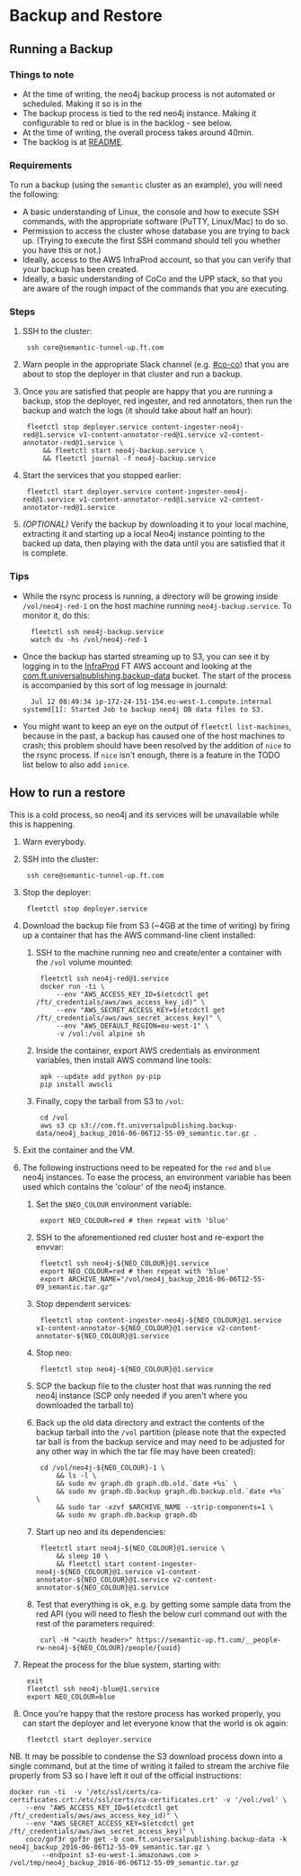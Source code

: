 Backup and Restore
==================

Running a Backup
----------------

### Things to note

* At the time of writing, the neo4j backup process is not automated or scheduled. Making it so is in the 
* The backup process is tied to the red neo4j instance. Making it configurable to red or blue is in the backlog - see below.
* At the time of writing, the overall process takes around 40min.
* The backlog is at [README](README.md).

### Requirements

To run a backup (using the `semantic` cluster as an example), you will need the following:

* A basic understanding of Linux, the console and how to execute SSH commands, with the appropriate software (PuTTY, Linux/Mac) to do so.
* Permission to access the cluster whose database you are trying to back up. (Trying to execute the first SSH command should tell you whether you have this or not.)
* Ideally, access to the AWS InfraProd account, so that you can verify that your backup has been created.
* Ideally, a basic understanding of CoCo and the UPP stack, so that you are aware of the rough impact of the commands that you are executing.

### Steps

1. SSH to the cluster:

        ssh core@semantic-tunnel-up.ft.com

1. Warn people in the appropriate Slack channel (e.g. [#co-co](https://financialtimes.slack.com/messages/co-co/)) that you are about to stop the deployer in that cluster and run a backup.

1. Once you are satisfied that people are happy that you are running a backup, stop the deployer, red ingester, and red annotators, then run the backup and watch the logs (it should take about half an hour):

        fleetctl stop deployer.service content-ingester-neo4j-red@1.service v1-content-annotator-red@1.service v2-content-annotator-red@1.service \
            && fleetctl start neo4j-backup.service \
            && fleetctl journal -f neo4j-backup.service

1. Start the services that you stopped earlier:

        fleetctl start deployer.service content-ingester-neo4j-red@1.service v1-content-annotator-red@1.service v2-content-annotator-red@1.service

1. *(OPTIONAL)* Verify the backup by downloading it to your local machine, extracting it and starting up a local Neo4j instance pointing to the backed up data, then playing with the data until you are satisfied that it is complete.

### Tips

* While the rsync process is running, a directory will be growing inside `/vol/neo4j-red-1` on the host machine running `neo4j-backup.service`. To monitor it, do this:

        fleetctl ssh neo4j-backup.service
        watch du -hs /vol/neo4j-red-1
        
* Once the backup has started streaming up to S3, you can see it by logging in to the [InfraProd](https://awslogin.internal.ft.com/InfraProd/default.aspx) FT AWS account and looking at the [com.ft.universalpublishing.backup-data](https://console.aws.amazon.com/s3/home?region=eu-west-1#&bucket=com.ft.universalpublishing.backup-data&prefix=) bucket. The start of the process is accompanied by this sort of log message in journald:

        Jul 12 08:49:34 ip-172-24-151-154.eu-west-1.compute.internal systemd[1]: Started Job to backup neo4j DB data files to S3.

* You might want to keep an eye on the output of `fleetctl list-machines`, because in the past, a backup has caused one of the host machines to crash; this problem should have been resolved by the addition of `nice` to the rsync process. If `nice` isn't enough, there is a feature in the TODO list below to also add `ionice`.


How to run a restore
--------------------

This is a cold process, so neo4j and its services will be unavailable while this is happening.

1. Warn everybody.
1. SSH into the cluster:

        ssh core@semantic-tunnel-up.ft.com

1. Stop the deployer:

        fleetctl stop deployer.service

1. Download the backup file from S3 (~4GB at the time of writing) by firing up a container that has the AWS command-line client installed:

    1. SSH to the machine running neo and create/enter a container with the `/vol` volume mounted:

            fleetctl ssh neo4j-red@1.service
            docker run -ti \
                --env "AWS_ACCESS_KEY_ID=$(etcdctl get /ft/_credentials/aws/aws_access_key_id)" \
                --env "AWS_SECRET_ACCESS_KEY=$(etcdctl get /ft/_credentials/aws/aws_secret_access_key)" \
                --env "AWS_DEFAULT_REGION=eu-west-1" \
                -v /vol:/vol alpine sh

    1. Inside the container, export AWS credentials as environment variables, then install AWS command line tools:

            apk --update add python py-pip
            pip install awscli
            
    1. Finally, copy the tarball from S3 to `/vol`:

            cd /vol
            aws s3 cp s3://com.ft.universalpublishing.backup-data/neo4j_backup_2016-06-06T12-55-09_semantic.tar.gz .

1. Exit the container and the VM.

1. The following instructions need to be repeated for the `red` and `blue` neo4j instances. To ease the process, an environment variable
has been used which contains the 'colour' of the neo4j instance.

    1. Set the `$NEO_COLOUR` environment variable:

            export NEO_COLOUR=red # then repeat with 'blue'

    1. SSH to the aforementioned red cluster host and re-export the envvar:

            fleetctl ssh neo4j-${NEO_COLOUR}@1.service
            export NEO_COLOUR=red # then repeat with 'blue'
            export ARCHIVE_NAME="/vol/neo4j_backup_2016-06-06T12-55-09_semantic.tar.gz"

    1. Stop dependent services:
    
            fleetctl stop content-ingester-neo4j-${NEO_COLOUR}@1.service v1-content-annotator-${NEO_COLOUR}@1.service v2-content-annotator-${NEO_COLOUR}@1.service

    1. Stop neo:
    
            fleetctl stop neo4j-${NEO_COLOUR}@1.service

    1. SCP the backup file to the cluster host that was running the red neo4j instance (SCP only needed if you aren't where you downloaded the tarball to)
    1. Back up the old data directory and extract the contents of the backup tarball into the `/vol` partition (please note that the expected tar ball is from the backup service and may need to be adjusted for any other way in which the tar file may have been created):
    
            cd /vol/neo4j-${NEO_COLOUR}-1 \
                && ls -l \
                && sudo mv graph.db graph.db.old.`date +%s` \
                && sudo mv graph.db.backup graph.db.backup.old.`date +%s` \
                && sudo tar -xzvf $ARCHIVE_NAME --strip-components=1 \
                && sudo mv graph.db.backup graph.db

    1. Start up neo and its dependencies:

            fleetctl start neo4j-${NEO_COLOUR}@1.service \
                && sleep 10 \
                && fleetctl start content-ingester-neo4j-${NEO_COLOUR}@1.service v1-content-annotator-${NEO_COLOUR}@1.service v2-content-annotator-${NEO_COLOUR}@1.service

    1. Test that everything is ok, e.g. by getting some sample data from the red API (you will need to flesh the below curl command
    out with the rest of the parameters required:

            curl -H "<auth header>" https://semantic-up.ft.com/__people-rw-neo4j-${NEO_COLOUR}/people/{uuid}

1. Repeat the process for the blue system, starting with:

        exit
        fleetctl ssh neo4j-blue@1.service
        export NEO_COLOUR=blue

1. Once you're happy that the restore process has worked properly, you can start the deployer and let everyone know that the world
is ok again:

        fleetctl start deployer.service


NB. It may be possible to condense the S3 download process down into a single command, but at the time of writing it failed to stream
the archive file properly from S3 so I have left it out of the official instructions:
 
    docker run -ti  -v '/etc/ssl/certs/ca-certificates.crt:/etc/ssl/certs/ca-certificates.crt' -v '/vol:/vol' \
        --env "AWS_ACCESS_KEY_ID=$(etcdctl get /ft/_credentials/aws/aws_access_key_id)" \
        --env "AWS_SECRET_ACCESS_KEY=$(etcdctl get /ft/_credentials/aws/aws_secret_access_key)" \
        coco/gof3r gof3r get -b com.ft.universalpublishing.backup-data -k neo4j_backup_2016-06-06T12-55-09_semantic.tar.gz \
            --endpoint s3-eu-west-1.amazonaws.com > /vol/tmp/neo4j_backup_2016-06-06T12-55-09_semantic.tar.gz

